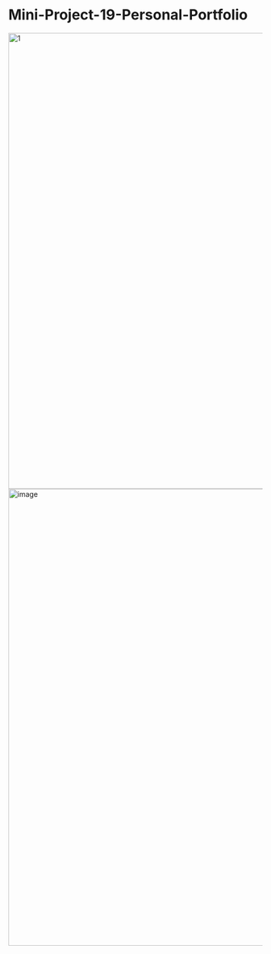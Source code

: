 # Mini-Project-19-Personal-Portfolio

<img width="903" alt="1" src="https://github.com/Tanishasharma11/Mini-Project-19-Personal-Portfolio/assets/92216346/5064a838-4a0b-489b-94f8-d27ef63c3040">
<img width="905" alt="image" src="https://github.com/Tanishasharma11/Mini-Project-19-Personal-Portfolio/assets/92216346/01d0a97a-8834-4e72-bc05-36b9015df4ce">
